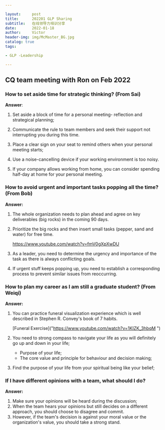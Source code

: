 ```yaml
---

layout:     post
title:      202201 GLP Sharing
subtitle:   在线领导力培训分享
date:       2022-01-18
author:     Victor
header-img: img/McMaster_BG.jpg
catalog: true
tags:

- GLP -Leadership

---
```




## CQ team meeting with Ron on Feb 2022

### How to set aside time for strategic thinking? (From Sai)

**Answer**: 

1) Set aside a block of time for a personal meeting- reflection and strategical planning;

2) Communicate the rule to team members and seek their support not interrupting you during this time.

3) Place a clear sign on your seat to remind others when your personal meeting starts;

4) Use a noise-cancelling device if your working environment is too noisy.

5) If your company allows working from home, you can consider spending half-day at home for your personal meeting.

   

### How to avoid urgent and important tasks popping all the time? (From Bob)

**Answer:**

1. The whole organization needs to plan ahead and agree on key deliverables (big rocks) in the coming 90 days.

2. Prioritize the big rocks and then insert small tasks (pepper, sand and water) for free time.

   <https://www.youtube.com/watch?v=fmV0gXpXwDU>

3. As a leader, you need to determine the urgency and importance of the task as there is always conflicting goals.

4. If urgent stuff keeps popping up, you need to establish a corresponding process to prevent similar issues from reoccurring.

### How to plan my career as I am still a graduate student? (From Weiqi)

**Answer:**

1. You can practice funeral visualization experience which is well described in Stephen R. Convey's book of 7 habits. 

   [Funeral Exercise]("https://www.youtube.com/watch?v=1KIZK_3hbqM ")

2. You need to strong compass to navigate your life as you will definitely go up and down in your life; 
   - Purpose of your life;
   - The core value and principle for behaviour and decision making;

3. Find the purpose of your life from your spiritual being like your belief;

### If I have different opinions with a team, what should I do?

**Answer:**

1. Make sure your opinions will be heard during the discussion;
2. When the team hears your opinions but still decides on a different approach, you should choose to disagree and commit.
3. However, if the team's decision is against your moral value or the organization's value, you should take a strong stand.











